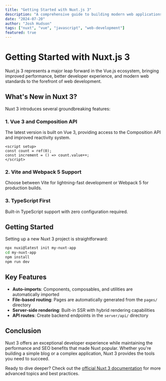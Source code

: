 ```yaml
---
title: "Getting Started with Nuxt.js 3"
description: "A comprehensive guide to building modern web applications with Nuxt.js 3, covering setup, routing, and best practices."
date: "2024-07-20"
author: "Josh Hudson"
tags: ["nuxt", "vue", "javascript", "web-development"]
featured: true
---
```


# Getting Started with Nuxt.js 3

Nuxt.js 3 represents a major leap forward in the Vue.js ecosystem, bringing improved performance, better developer experience, and modern web standards to the forefront of web development.

## What's New in Nuxt 3?

Nuxt 3 introduces several groundbreaking features:

### 1. Vue 3 and Composition API

The latest version is built on Vue 3, providing access to the Composition API and improved reactivity system.

```vue
<script setup>
const count = ref(0);
const increment = () => count.value++;
</script>
```

### 2. Vite and Webpack 5 Support

Choose between Vite for lightning-fast development or Webpack 5 for production builds.

### 3. TypeScript First

Built-in TypeScript support with zero configuration required.

## Getting Started

Setting up a new Nuxt 3 project is straightforward:

```bash
npx nuxi@latest init my-nuxt-app
cd my-nuxt-app
npm install
npm run dev
```

## Key Features

- **Auto-imports**: Components, composables, and utilities are automatically imported
- **File-based routing**: Pages are automatically generated from the `pages/` directory
- **Server-side rendering**: Built-in SSR with hybrid rendering capabilities
- **API routes**: Create backend endpoints in the `server/api/` directory

## Conclusion

Nuxt 3 offers an exceptional developer experience while maintaining the performance and SEO benefits that made Nuxt popular. Whether you're building a simple blog or a complex application, Nuxt 3 provides the tools you need to succeed.

Ready to dive deeper? Check out the [official Nuxt 3 documentation](https://nuxt.com/) for more advanced topics and best practices.
